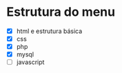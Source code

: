 # Estrutura do menu

* [x] html e estrutura básica
* [x] css
* [x] php
* [x] mysql
* [ ] javascript
